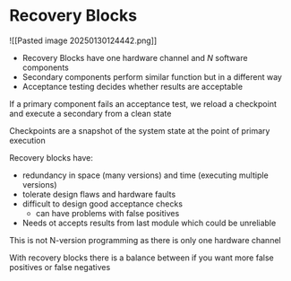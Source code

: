 # Recovery Blocks
![[Pasted image 20250130124442.png]]

- Recovery Blocks have one hardware channel and $N$ software components
- Secondary components perform similar function but in a different way
- Acceptance testing decides whether results are acceptable

If a primary component fails an acceptance test, we reload a checkpoint and execute a secondary from a clean state

Checkpoints are a snapshot of the system state at the point of primary execution

Recovery blocks have:
- redundancy in space (many versions) and time (executing multiple versions)
- tolerate design flaws and hardware faults
- difficult to design good acceptance checks
	- can have problems with false positives
- Needs ot accepts results from last module which could be unreliable

This is not N-version programming as there is only one hardware channel

With recovery blocks there is a balance between if you want more false positives or false negatives
